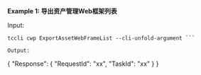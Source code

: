 **Example 1: 导出资产管理Web框架列表**



Input: 

```
tccli cwp ExportAssetWebFrameList --cli-unfold-argument ```

Output: 
```
{
    "Response": {
        "RequestId": "xx",
        "TaskId": "xx"
    }
}
```

